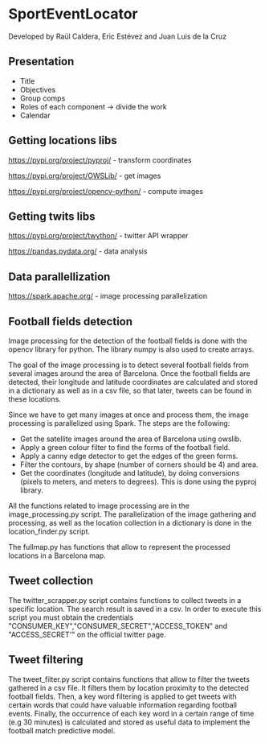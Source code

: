 # SportEventLocator
Developed by Raül Caldera, Eric Estévez and Juan Luis de la Cruz

## Presentation
- Title
- Objectives
- Group comps
- Roles of each component -> divide the work
- Calendar

## Getting locations libs

https://pypi.org/project/pyproj/ - transform coordinates

https://pypi.org/project/OWSLib/ - get images

https://pypi.org/project/opencv-python/ - compute images

## Getting twits libs

https://pypi.org/project/twython/ - twitter API wrapper

https://pandas.pydata.org/ - data analysis

## Data parallellization

https://spark.apache.org/ - image processing parallelization

## Football fields detection

Image processing for the detection of the football fields is done with the opencv library for python. The library numpy is also used to create arrays. 

The goal of the image processing is to detect several football fields from several images around the area of Barcelona. Once the football fields are detected, their longitude and latitude coordinates are calculated and stored in a dictionary as well as in a csv file, so that later, tweets can be found in these locations.

Since we have to get many images at once and process them, the image processing is parallelized using Spark. The steps are the following:

  - Get the satellite images around the area of Barcelona using owslib.
  - Apply a green colour filter to find the forms of the football field.
  - Apply a canny edge detector to get the edges of the green forms.
  - Filter the contours, by shape (number of corners should be 4) and area.
  - Get the coordinates (longitude and latitude), by doing conversions (pixels to meters, and meters to degrees). This                  is done using the pyproj library.

All the functions related to image processing are in the image_processing.py script. The parallelization of the image gathering and processing, as well as the location collection in a dictionary is done in the location_finder.py script.

The fullmap.py has functions that allow to represent the processed locations in a Barcelona map.

## Tweet collection

The twitter_scrapper.py script contains functions to collect tweets in a specific location. The search result is saved in a csv. In order to execute this script you must obtain the credentials "CONSUMER_KEY","CONSUMER_SECRET","ACCESS_TOKEN" and "ACCESS_SECRET'" on the official twitter page.


## Tweet filtering

The tweet_filter.py script contains functions that allow to filter the tweets gathered in a csv file. It filters them by location proximity to the detected football fields. Then, a key word filtering is applied to get tweets with certain words that could have valuable information regarding football events. Finally, the occurrence of each key word in a certain range of time (e.g 30 minutes) is calculated and stored as useful data to implement the football match predictive model.





